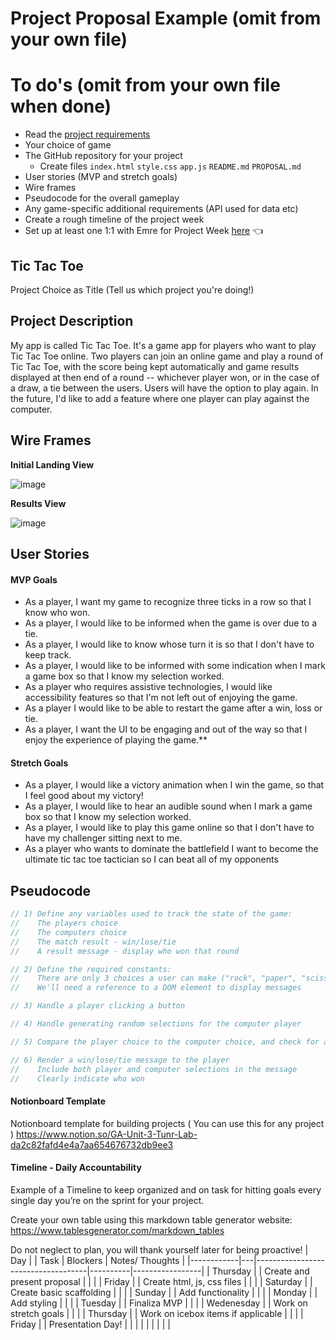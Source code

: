
# Project Proposal Example (omit from your own file)

# To do's (omit from your own file when done)
- Read the [project requirements](https://generalassembly.instructure.com/courses/713/pages/browser-based-game-project-journey-start-here?module_item_id=61592)
- Your choice of game
- The GitHub repository for your project
    - Create files `index.html` `style.css` `app.js` `README.md` `PROPOSAL.md`
- User stories (MVP and stretch goals)
- Wire frames
- Pseudocode for the overall gameplay
- Any game-specific additional requirements (API used for data etc)
- Create a rough timeline of the project week
- Set up at least one 1:1 with Emre for Project Week [here](https://calendly.com/emre-surmeli/1-1s-with-ga) 👈

## Tic Tac Toe 
Project Choice as Title (Tell us which project you're doing!)

## Project Description 

My app is called Tic Tac Toe. It's a game app for players who want to play Tic Tac Toe online. Two players can join an online game and play a round of Tic Tac Toe, with the score being kept automatically and game results displayed at then end of a round -- whichever player won, or in the case of a draw, a tie between the users. Users will have the option to play again. In the future, I'd like to add a feature where one player can play against the computer. 

## Wire Frames

**Initial Landing View**

![image](https://media.git.generalassemb.ly/user/21811/files/0f7aee00-c1d9-11ea-9dad-de086a5c91fc)

**Results View**

![image](https://media.git.generalassemb.ly/user/21811/files/1a358300-c1d9-11ea-95da-6c14aefb0f18)

## User Stories

#### MVP Goals

- As a player, I want my game to recognize three ticks in a row so that I know who won.
- As a player, I would like to be informed when the game is over due to a tie.
- As a player, I would like to know whose turn it is so that I don't have to keep track.
- As a player, I would like to be informed with some indication when I mark a game box so that I know my selection worked.
- As a player who requires assistive technologies, I would like accessibility features so that I'm not left out of enjoying the game.
- As a player I would like to be able to restart the game after a win, loss or tie.
- As a player, I want the UI to be engaging and out of the way so that I enjoy the experience of playing the game.\*\*

#### Stretch Goals

- As a player, I would like a victory animation when I win the game, so that I feel good about my victory!
- As a player, I would like to hear an audible sound when I mark a game box so that I know my selection worked.
- As a player, I would like to play this game online so that I don't have to have my challenger sitting next to me.
- As a player who wants to dominate the battlefield I want to become the ultimate tic tac toe tactician so I can beat all of my opponents

## Pseudocode
```js
// 1) Define any variables used to track the state of the game:
//    The players choice
//    The computers choice
//    The match result - win/lose/tie
//    A result message - display who won that round

// 2) Define the required constants:
//    There are only 3 choices a user can make ("rock", "paper", "scissors")
//    We'll need a reference to a DOM element to display messages

// 3) Handle a player clicking a button

// 4) Handle generating random selections for the computer player

// 5) Compare the player choice to the computer choice, and check for a winner

// 6) Render a win/lose/tie message to the player 
//    Include both player and computer selections in the message
//    Clearly indicate who won
```

#### Notionboard Template
Notionboard template for building projects ( You can use this for any project )
https://www.notion.so/GA-Unit-3-Tunr-Lab-da2c82fafd4e4a7aa654676732db9ee3

#### Timeline - Daily Accountability
Example of a Timeline to keep organized and on task for hitting goals every single day you’re on the sprint for your project.

Create your own table using this markdown table generator website:
https://www.tablesgenerator.com/markdown_tables

Do not neglect to plan, you will thank yourself later for being proactive!
| Day        |   | Task                               | Blockers | Notes/ Thoughts |
|------------|---|------------------------------------|----------|-----------------|
| Thursday   |   | Create and present proposal        |          |                 |
| Friday     |   | Create html, js, css files         |          |                 |
| Saturday   |   | Create basic scaffolding           |          |                 |
| Sunday     |   | Add functionality                  |          |                 |
| Monday     |   | Add styling                        |          |                 |
| Tuesday    |   | Finaliza MVP                       |          |                 |
| Wedenesday |   | Work on stretch goals              |          |                 |
| Thursday   |   | Work on icebox items if applicable |          |                 |
| Friday     |   | Presentation Day!                  |          |                 |
|            |   |                                    |          |                 |
